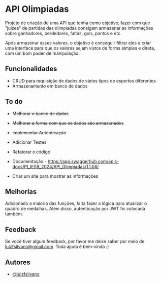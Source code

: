 
# API Olimpiadas

Projeto de criação de uma API que tenha como objetivo, fazer com que "juizes" de partidas das olimpiadas consigam armazenar as informações sobre ganhadores, perdedores, faltas, gols, pontos e etc.

Após armazenar esses valores, o objetivo é conseguir filtrar eles e criar uma interface para que os valores sejam vistos de forma simples e direta, com um bom poder de manipulação.



## Funcionalidades

- CRUD para requisição de dados de vários tipos de esportes diferentes
- Armazenamento em banco de dados

## To do

- ~~Melhorar o banco de dados~~

- ~~Melhorar a forma com que os dados são armazenados~~

- ~~Implementar Autenticação~~

- Adicionar Testes

- Refatorar o código

- Documentação - https://app.swaggerhub.com/apis-docs/PI_IESB_2024/API_Olimpiadas/1.1.0#/

- Criar um site para mostrar as informações

## Melhorias

Adicionado a maioria das funções, falta fazer a lógica para atualizar o quadro de medalhas.
Além disso, autenticação por JWT foi colocada também.

## Feedback

Se você tiver algum feedback, por favor me deixe saber por meio de luizfsilvano@gmail.com. Toda ajuda é bem-vinda :)


## Autores

- [@luizfsilvano](https://www.github.com/luizfsilvano)

